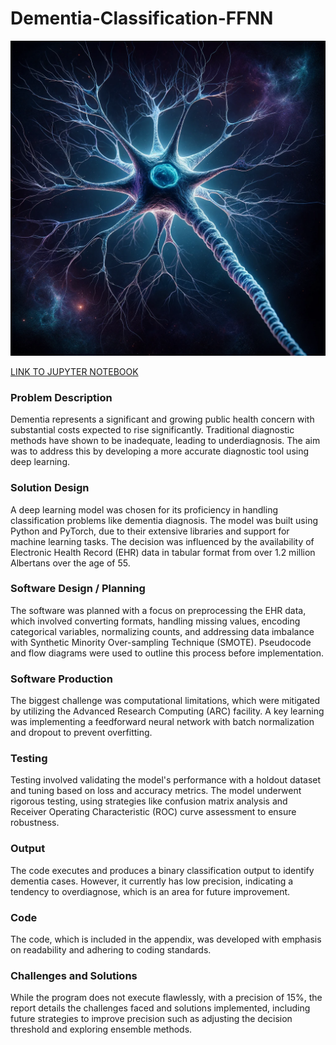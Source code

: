 # **Dementia-Classification-FFNN**

![image](https://github.com/Gavin-Thomas/Dementia-Classification-FFNN/blob/main/misc/DallE-Neuron.png?raw=true)

[LINK TO JUPYTER NOTEBOOK](https://github.com/Gavin-Thomas/Dementia-Classification-FFNN/blob/main/DementiaFFNN.ipynb)

### **Problem Description**
Dementia represents a significant and growing public health concern with substantial costs expected to rise significantly. Traditional diagnostic methods have shown to be inadequate, leading to underdiagnosis. The aim was to address this by developing a more accurate diagnostic tool using deep learning.
### **Solution Design**
A deep learning model was chosen for its proficiency in handling classification problems like dementia diagnosis. The model was built using Python and PyTorch, due to their extensive libraries and support for machine learning tasks. The decision was influenced by the availability of Electronic Health Record (EHR) data in tabular format from over 1.2 million Albertans over the age of 55.
### **Software Design / Planning**
The software was planned with a focus on preprocessing the EHR data, which involved converting formats, handling missing values, encoding categorical variables, normalizing counts, and addressing data imbalance with Synthetic Minority Over-sampling Technique (SMOTE). Pseudocode and flow diagrams were used to outline this process before implementation.
### **Software Production**
The biggest challenge was computational limitations, which were mitigated by utilizing the Advanced Research Computing (ARC) facility. A key learning was implementing a feedforward neural network with batch normalization and dropout to prevent overfitting.
### **Testing**
Testing involved validating the model's performance with a holdout dataset and tuning based on loss and accuracy metrics. The model underwent rigorous testing, using strategies like confusion matrix analysis and Receiver Operating Characteristic (ROC) curve assessment to ensure robustness.
### **Output**
The code executes and produces a binary classification output to identify dementia cases. However, it currently has low precision, indicating a tendency to overdiagnose, which is an area for future improvement.
### **Code**
The code, which is included in the appendix, was developed with emphasis on readability and adhering to coding standards.
### **Challenges and Solutions**
While the program does not execute flawlessly, with a precision of 15%, the report details the challenges faced and solutions implemented, including future strategies to improve precision such as adjusting the decision threshold and exploring ensemble methods.
